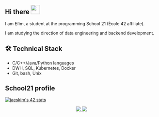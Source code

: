 ## Hi there <img src="https://raw.githubusercontent.com/MartinHeinz/MartinHeinz/master/wave.gif" width="30px">

I am Efim, a student at the programming School 21 (École 42 affiliate).

I am studying the direction of data engineering and backend development.

## 🛠 Technical Stack
*   C/C++/Java/Python languages
*   DWH, SQL, Kubernetes, Docker
*   Git, bash, Unix


## School21 profile
[![jaeskim's 42 stats](https://badge42.herokuapp.com/api/stats/khouten?privacyName=true)](https://42.fr/en/homepage/)


<p align='center'>
<a href="https://t.me/efimfit">
       <img src="https://img.shields.io/badge/Telegram-2CA5E0?style=for-the-badge&logo=telegram&logoColor=white"/>
   </a>
<a href="https://www.instagram.com/o_efim">
       <img src="https://img.shields.io/badge/Instagram-E4405F?style=for-the-badge&logo=instagram&logoColor=white"/>
   </a>

      

